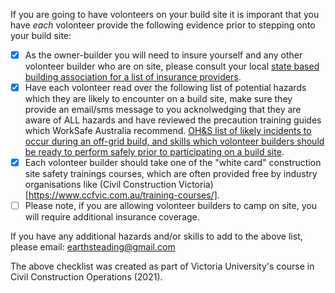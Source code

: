 If you are going to have volonteers on your build site it is imporant that you have *each* volonteer provide the following evidence prior to stepping onto your build site:

 - [x] As the owner-builder you will need to insure yourself and any other volonteer builder who are on site, please consult your local [state based building association for a list of insurance providers](https://www.vba.vic.gov.au/owner-builders/being-an-owner-builder).
 - [x] Have each volonteer read over the following list of potential hazards which they are likely to encounter on a build site, make sure they provide an email/sms message to you acknolwedging that they are aware of ALL hazards and have reviewed the precaution training guides which WorkSafe Australia recommend. [OH&S list of likely incidents to occur during an off-grid build, and skills which volonteer builders should be ready to perform safely prior to participating on a build site](https://docs.google.com/spreadsheets/d/e/2PACX-1vQllBrW6W1KF1Q-_xXCRZcEh1_HvkWFIrlSTyDvHaMA_oiyhaTXds_qrxP4HIQb0OBcUuAL43-epCZ6/pubhtml). 
 - [x] Each volonteer builder should take one of the "white card" construction site safety trainings courses, which are often provided free by industry organisations like (Civil Construction Victoria)[https://www.ccfvic.com.au/training-courses/].
 - [ ] Please note, if you are allowing volonteer builders to camp on site, you will require additional insurance coverage.

If you have any additional hazards and/or skills to add to the above list, please email: earthsteading@gmail.com

The above checklist was created as part of Victoria University's course in Civil Construction Operations (2021).
